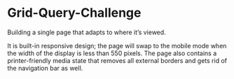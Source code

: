 # Grid-Query-Challenge
Building a single page that adapts to where it’s viewed. 

It is built-in responsive design; the page will swap to the mobile mode when the width of the display is less than 550 pixels. 
The page also contains a printer-friendly media state that removes all external borders and gets rid of the navigation bar as well.
